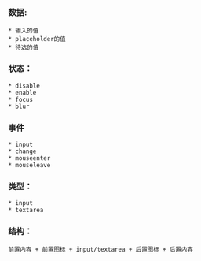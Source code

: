 ### 数据:
    * 输入的值
    * placeholder的值
    * 待选的值

### 状态：
    * disable
    * enable
    * focus
    * blur
### 事件
    * input
    * change
    * mouseenter
    * mouseleave

### 类型：
    * input
    * textarea

### 结构：
    前置内容 + 前置图标 + input/textarea + 后置图标 + 后置内容